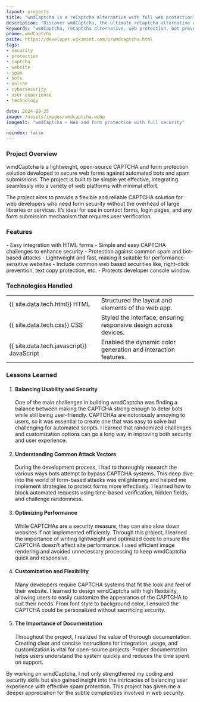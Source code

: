 ```yaml
---
layout: projects
title: "wmdCaptcha is a reCaptcha alternative with full web protection"
description: "Discover wmdCaptcha, the ultimate reCaptcha alternative designed to provide comprehensive web protection. Enhance your site's security while ensuring a seamless user experience. Protect against bots and spam effortlessly"
keywords: "wmdCaptcha, reCaptcha alternative, web protection, bot prevention, spam protection, website security, user experience, online security solutions"
pname: wmdCaptcha
psite: https://developer.wikimint.com/p/wmdcaptcha.html
tags:
- security
- protection
- captcha
- website
- spam
- bots
- online
- cybersecurity
- user experience
- technology

date: 2024-09-25
image: /assets/images/wmdcaptcha.webp
imagealt: "wmdCaptcha - Web and form protection with full security"

noindex: false
---
```


 <div class="card shadow-sm mb-4">
    <div class="card-header">
        <h3 class="card-title">Project Overview</h3>
    </div>
    <!-- Project overview-->
    <div class="card-body">
        <p>wmdCaptcha is a lightweight, open-source CAPTCHA and form protection solution developed to secure web forms against automated bots and spam submissions. The project is built to be simple yet effective, integrating seamlessly into a variety of web platforms with minimal effort.</p>
        <p>The project aims to provide a flexible and reliable CAPTCHA solution for web developers who need form security without the overhead of large libraries or services. It’s ideal for use in contact forms, login pages, and any form submission mechanism that requires user verification.</p>
    </div>
</div>
<!-- Features -->
<div class="card shadow-sm mb-4">
    <div class="card-header">
        <h3 class="card-title">Features</h3>
    </div>
    <div class="card-body">
        - Easy integration with HTML forms
        - Simple and easy CAPTCHA challenges to enhance security
        - Protection against common spam and bot-based attacks
        - Lightweight and fast, making it suitable for performance-sensitive websites
        - Include common web based securities like, right-click prevention, text copy protection, etc.
        - Protects developer console window.
    </div>
</div>

<!-- Technologies Used -->
<div class="card shadow-sm mb-4" id="techStack">
    <div class="card-header">
        <h3 class="card-title">Technologies Handled</h3>
    </div>
    <div class="card-body">
           <table>
      <tr><td>{{ site.data.tech.html}} HTML</td><td>Structured the layout and elements of the web app.</td></tr>
      <tr><td>{{ site.data.tech.css}} CSS</td><td>Styled the interface, ensuring responsive design across devices.</td></tr>
      <tr><td>{{ site.data.tech.javascript}} JavaScript</td><td>Enabled the dynamic color generation and interaction features.</td></tr>
    </table>
    </div>
</div>

<!-- Lessons Learned -->
  <div class="card shadow-sm mb-4">
      <div class="card-header">
          <h3 class="card-title">Lessons Learned</h3>
      </div>
      <div class="card-body">
<ol>
<li><h4>Balancing Usability and Security</h4>
<p>One of the main challenges in building wmdCaptcha was finding a balance between making the CAPTCHA strong enough to deter bots while still being user-friendly. CAPTCHAs are notoriously annoying to users, so it was essential to create one that was easy to solve but challenging for automated scripts. I learned that randomized challenges and customization options can go a long way in improving both security and user experience.</p>
</li>
<li><h4>Understanding Common Attack Vectors</h4>
<p>During the development process, I had to thoroughly research the various ways bots attempt to bypass CAPTCHA systems. This deep dive into the world of form-based attacks was enlightening and helped me implement strategies to protect forms more effectively. I learned how to block automated requests using time-based verification, hidden fields, and challenge randomness.</p>
</li>

<li><h4>Optimizing Performance</h4>
<p>While CAPTCHAs are a security measure, they can also slow down websites if not implemented efficiently. Through this project, I learned the importance of writing lightweight and optimized code to ensure the CAPTCHA doesn’t affect site performance. I used efficient image rendering and avoided unnecessary processing to keep wmdCaptcha quick and responsive.</p>
</li>

<li><h4>Customization and Flexibility</h4>
<p>Many developers require CAPTCHA systems that fit the look and feel of their website. I learned to design wmdCaptcha with high flexibility, allowing users to easily customize the appearance of the CAPTCHA to suit their needs. From font style to background color, I ensured the CAPTCHA could be personalized without sacrificing security.</p>
</li>

<li><h4>The Importance of Documentation</h4>
<p>Throughout the project, I realized the value of thorough documentation. Creating clear and concise instructions for integration, usage, and customization is vital for open-source projects. Proper documentation helps users understand the system quickly and reduces the time spent on support.</p>
</li>
</ol>

<p>By working on wmdCaptcha, I not only strengthened my coding and security skills but also gained insight into the intricacies of balancing user experience with effective spam protection. This project has given me a deeper appreciation for the subtle complexities involved in web security.</p>

</div>
</div>

